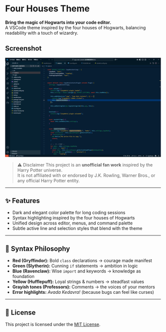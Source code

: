 # Four Houses Theme

**Bring the magic of Hogwarts into your code editor.**  
A VSCode theme inspired by the four houses of Hogwarts, balancing readability with a touch of wizardry.  

## Screenshot

![Four Houses thumbnail](https://github.com/AmyJapanese/Four-Houses-theme/blob/main/assets/thumbnail.png?raw=true)

>⚠️ Disclaimer
>This project is an **unofficial fan work** inspired by the Harry Potter universe.  
>It is not affiliated with or endorsed by J.K. Rowling, Warner Bros., or any official Harry Potter entity.  

---

## ✨ Features
- Dark and elegant color palette for long coding sessions  
- Syntax highlighting inspired by the four houses of Hogwarts  
- Unified design across editor, menus, and command palette  
- Subtle active line and selection styles that blend with the theme  

---

## 🎨 Syntax Philosophy
- **Red (Gryffindor):** Bold `class` declarations → courage made manifest  
- **Green (Slytherin):** Cunning `if` statements → ambition in logic  
- **Blue (Ravenclaw):** Wise `import` and keywords → knowledge as foundation  
- **Yellow (Hufflepuff):** Loyal strings & numbers → steadfast values  
- **Grayish tones (Professors):** Comments → the voices of your mentors  
- **Error highlights:** *Avada Kedavra!* (because bugs can feel like curses)  

---

## 📜 License
This project is licensed under the [MIT License](./LICENSE).